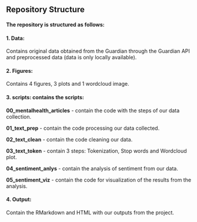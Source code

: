 ## Repository Structure
#### The repository is structured as follows:

#### 1. Data: 
Contains original data obtained from the Guardian through the Guardian API and preprocessed data (data is only locally available).

#### 2. Figures: 
Contains 4 figures, 3 plots and 1 wordcloud image.

#### 3. scripts: contains the scripts: 

**00_mentalhealth_articles** - contain the code with the steps of our data collection.

**01_text_prep** - contain the code processing our data collected.

**02_text_clean** - contain the code cleaning our data.

**03_text_token** - contain 3 steps: Tokenization, Stop words and Wordcloud plot.

**04_sentiment_anlys** - contain the analysis of sentiment from our data.

**05_sentiment_viz** - contain the code for visualization of the results from the analysis.

#### 4. Output:
Contain the RMarkdown and HTML with our outputs from the project.